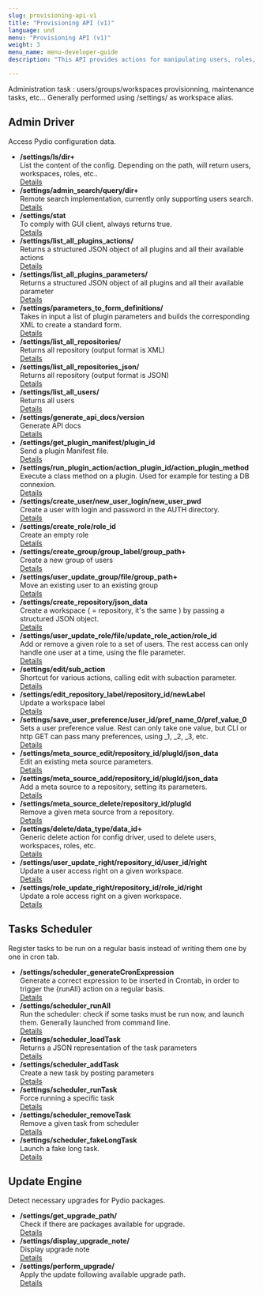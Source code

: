 ```yaml
---
slug: provisioning-api-v1
title: "Provisioning API (v1)"
language: und
menu: "Provisioning API (v1)"
weight: 3
menu_name: menu-developer-guide
description: "This API provides actions for manipulating users, roles, and workspaces, from an admin point of view."

---
```


Administration task : users/groups/workspaces provisionning, maintenance tasks, etc... Generally performed using /settings/ as workspace alias.



## Admin Driver  
Access Pydio configuration data.


- **/settings/ls/dir+**  
  List the content of the config. Depending on the path, will return users, workspaces, roles, etc..  
  [Details](https://pydio.com/en/docs/references/pydio-api#!/access.ajxp_conf/ls_post_0)
- **/settings/admin_search/query/dir+**  
  Remote search implementation, currently only supporting users search.  
  [Details](https://pydio.com/en/docs/references/pydio-api#!/access.ajxp_conf/admin_search_post_1)
- **/settings/stat**  
  To comply with GUI client, always returns true.  
  [Details](https://pydio.com/en/docs/references/pydio-api#!/access.ajxp_conf/stat_post_2)
- **/settings/list_all_plugins_actions/**  
  Returns a structured JSON object of all plugins and all their available actions  
  [Details](https://pydio.com/en/docs/references/pydio-api#!/access.ajxp_conf/list_all_plugins_actions_post_3)
- **/settings/list_all_plugins_parameters/**  
  Returns a structured JSON object of all plugins and all their available parameter  
  [Details](https://pydio.com/en/docs/references/pydio-api#!/access.ajxp_conf/list_all_plugins_parameters_post_4)
- **/settings/parameters_to_form_definitions/**  
  Takes in input a list of plugin parameters and builds the corresponding XML to create a standard form.  
  [Details](https://pydio.com/en/docs/references/pydio-api#!/access.ajxp_conf/parameters_to_form_definitions_post_5)
- **/settings/list_all_repositories/**  
  Returns all repository (output format is XML)  
  [Details](https://pydio.com/en/docs/references/pydio-api#!/access.ajxp_conf/list_all_repositories_post_6)
- **/settings/list_all_repositories_json/**  
  Returns all repository (output format is JSON)  
  [Details](https://pydio.com/en/docs/references/pydio-api#!/access.ajxp_conf/list_all_repositories_json_post_7)
- **/settings/list_all_users/**  
  Returns all users  
  [Details](https://pydio.com/en/docs/references/pydio-api#!/access.ajxp_conf/list_all_users_post_8)
- **/settings/generate_api_docs/version**  
  Generate API docs  
  [Details](https://pydio.com/en/docs/references/pydio-api#!/access.ajxp_conf/generate_api_docs_post_9)
- **/settings/get_plugin_manifest/plugin_id**  
  Send a plugin Manifest file.  
  [Details](https://pydio.com/en/docs/references/pydio-api#!/access.ajxp_conf/get_plugin_manifest_post_10)
- **/settings/run_plugin_action/action_plugin_id/action_plugin_method**  
  Execute a class method on a plugin. Used for example for testing a DB connexion.  
  [Details](https://pydio.com/en/docs/references/pydio-api#!/access.ajxp_conf/run_plugin_action_post_11)
- **/settings/create_user/new_user_login/new_user_pwd**  
  Create a user with login and password in the AUTH directory.  
  [Details](https://pydio.com/en/docs/references/pydio-api#!/access.ajxp_conf/create_user_post_12)
- **/settings/create_role/role_id**  
  Create an empty role  
  [Details](https://pydio.com/en/docs/references/pydio-api#!/access.ajxp_conf/create_role_post_13)
- **/settings/create_group/group_label/group_path+**  
  Create a new group of users  
  [Details](https://pydio.com/en/docs/references/pydio-api#!/access.ajxp_conf/create_group_post_14)
- **/settings/user_update_group/file/group_path+**  
  Move an existing user to an existing group  
  [Details](https://pydio.com/en/docs/references/pydio-api#!/access.ajxp_conf/user_update_group_post_15)
- **/settings/create_repository/json_data**  
  Create a workspace ( = repository, it's the same ) by passing a structured JSON object.  
  [Details](https://pydio.com/en/docs/references/pydio-api#!/access.ajxp_conf/create_repository_post_16)
- **/settings/user_update_role/file/update_role_action/role_id**  
  Add or remove a given role to a set of users. The rest access can only handle one user at a time, using the file parameter.  
  [Details](https://pydio.com/en/docs/references/pydio-api#!/access.ajxp_conf/user_update_role_post_17)
- **/settings/edit/sub_action**  
  Shortcut for various actions, calling edit with subaction parameter.  
  [Details](https://pydio.com/en/docs/references/pydio-api#!/access.ajxp_conf/edit_post_18)
- **/settings/edit_repository_label/repository_id/newLabel**  
  Update a workspace label  
  [Details](https://pydio.com/en/docs/references/pydio-api#!/access.ajxp_conf/edit_repository_label_post_19)
- **/settings/save_user_preference/user_id/pref_name_0/pref_value_0**  
  Sets a user preference value. Rest can only take one value, but CLI or http GET can pass many preferences, using _1, _2, _3, etc.  
  [Details](https://pydio.com/en/docs/references/pydio-api#!/access.ajxp_conf/save_user_preference_post_20)
- **/settings/meta_source_edit/repository_id/plugId/json_data**  
  Edit an existing meta source parameters.  
  [Details](https://pydio.com/en/docs/references/pydio-api#!/access.ajxp_conf/meta_source_edit_post_21)
- **/settings/meta_source_add/repository_id/plugId/json_data**  
  Add a meta source to a repository, setting its parameters.  
  [Details](https://pydio.com/en/docs/references/pydio-api#!/access.ajxp_conf/meta_source_add_post_22)
- **/settings/meta_source_delete/repository_id/plugId**  
  Remove a given meta source from a repository.  
  [Details](https://pydio.com/en/docs/references/pydio-api#!/access.ajxp_conf/meta_source_delete_post_23)
- **/settings/delete/data_type/data_id+**  
  Generic delete action for config driver, used to delete users, workspaces, roles, etc.  
  [Details](https://pydio.com/en/docs/references/pydio-api#!/access.ajxp_conf/delete_post_24)
- **/settings/user_update_right/repository_id/user_id/right**  
  Update a user access right on a given workspace.  
  [Details](https://pydio.com/en/docs/references/pydio-api#!/access.ajxp_conf/user_update_right_post_25)
- **/settings/role_update_right/repository_id/role_id/right**  
  Update a role access right on a given workspace.  
  [Details](https://pydio.com/en/docs/references/pydio-api#!/access.ajxp_conf/role_update_right_post_26)

## Tasks Scheduler  
Register tasks to be run on a regular basis instead of writing them one by one in cron tab.


- **/settings/scheduler_generateCronExpression**  
  Generate a correct expression to be inserted in Crontab, in order to trigger the {runAll} action on a regular basis.  
  [Details](https://pydio.com/en/docs/references/pydio-api#!/action.scheduler/scheduler_generateCronExpression_post_0)
- **/settings/scheduler_runAll**  
  Run the scheduler: check if some tasks must be run now, and launch them. Generally launched from command line.  
  [Details](https://pydio.com/en/docs/references/pydio-api#!/action.scheduler/scheduler_runAll_post_1)
- **/settings/scheduler_loadTask**  
  Returns a JSON representation of the task parameters  
  [Details](https://pydio.com/en/docs/references/pydio-api#!/action.scheduler/scheduler_loadTask_post_2)
- **/settings/scheduler_addTask**  
  Create a new task by posting parameters  
  [Details](https://pydio.com/en/docs/references/pydio-api#!/action.scheduler/scheduler_addTask_post_3)
- **/settings/scheduler_runTask**  
  Force running a specific task  
  [Details](https://pydio.com/en/docs/references/pydio-api#!/action.scheduler/scheduler_runTask_post_4)
- **/settings/scheduler_removeTask**  
  Remove a given task from scheduler  
  [Details](https://pydio.com/en/docs/references/pydio-api#!/action.scheduler/scheduler_removeTask_post_5)
- **/settings/scheduler_fakeLongTask**  
  Launch a fake long task.  
  [Details](https://pydio.com/en/docs/references/pydio-api#!/action.scheduler/scheduler_fakeLongTask_post_6)

## Update Engine  
Detect necessary upgrades for Pydio packages.


- **/settings/get_upgrade_path/**  
  Check if there are packages available for upgrade.  
  [Details](https://pydio.com/en/docs/references/pydio-api#!/action.updater/get_upgrade_path_post_0)
- **/settings/display_upgrade_note/**  
  Display upgrade note  
  [Details](https://pydio.com/en/docs/references/pydio-api#!/action.updater/display_upgrade_note_post_1)
- **/settings/perform_upgrade/**  
  Apply the update following available upgrade path.  
  [Details](https://pydio.com/en/docs/references/pydio-api#!/action.updater/perform_upgrade_post_2)